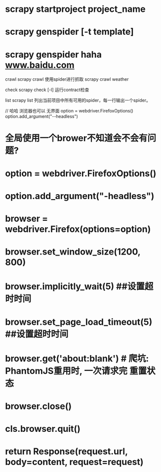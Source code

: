 

#   scrapy startproject project_name
#   scrapy genspider [-t template] <name> <domain>
#   scrapy genspider haha www.baidu.com

crawl
scrapy crawl <spider>
使用spider进行抓取
scrapy crawl weather

check
scrapy check [-l] <spider>
运行contract检查

list
scrapy list
列出当前项目中所有可用的spider，每一行输出一个spider。

// 哈哈 浏览器也可以 无界面
option = webdriver.FirefoxOptions()
option.add_argument("--headless")



# 全局使用一个brower不知道会不会有问题?
# option = webdriver.FirefoxOptions()
# option.add_argument("-headless")
# browser = webdriver.Firefox(options=option)
# browser.set_window_size(1200, 800)
# browser.implicitly_wait(5)  ##设置超时时间
# browser.set_page_load_timeout(5)  ##设置超时时间



# browser.get('about:blank')  # 爬坑: PhantomJS重用时, 一次请求完 重置状态
# browser.close()
# cls.browser.quit()
# return Response(request.url, body=content, request=request)
